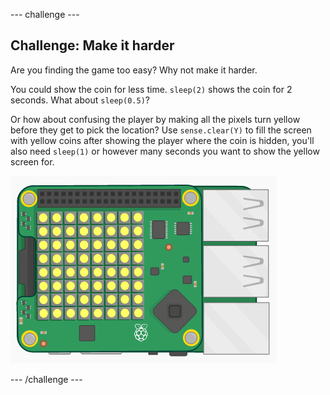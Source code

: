 \--- challenge \---

## Challenge: Make it harder

Are you finding the game too easy? Why not make it harder.

You could show the coin for less time. `sleep(2)` shows the coin for 2 seconds. What about `sleep(0.5)`?

Or how about confusing the player by making all the pixels turn yellow before they get to pick the location? Use `sense.clear(Y)` to fill the screen with yellow coins after showing the player where the coin is hidden, you'll also need `sleep(1)` or however many seconds you want to show the yellow screen for.

![captură de ecran](images/treasure-challenge-coins.png)

\--- /challenge \---